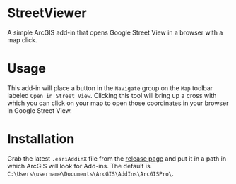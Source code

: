 # StreetViewer

A simple ArcGIS add-in that opens Google Street View in a browser with a map click.

# Usage

This add-in will place a button in the `Navigate` group on the `Map` toolbar labeled `Open in Street View`. 
Clicking this tool will bring up a cross with which you can click on your map to open those coordinates in your browser in Google Street View.

# Installation

Grab the latest `.esriAddinX` file from the [release page](https://github.com/sfx86/street-viewer/releases) and put it in a path in which ArcGIS will look for Add-ins.
The default is `C:\Users\username\Documents\ArcGIS\AddIns\ArcGISPro\`.

